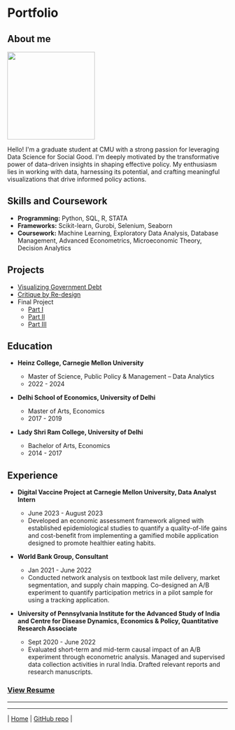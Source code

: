 # Portfolio

## About me
<img src="Pranava_Kadiyala_Photograph.jpeg" width="200"/>

Hello! I'm a graduate student at CMU with a strong passion for leveraging Data Science for Social Good. I'm deeply motivated by the transformative power of data-driven insights in shaping effective policy. My enthusiasm lies in working with data, harnessing its potential, and crafting meaningful visualizations that drive informed policy actions.

## Skills and Coursework
- **Programming:** Python, SQL, R, STATA
- **Frameworks:** Scikit-learn, Gurobi, Selenium, Seaborn
- **Coursework:** Machine Learning, Exploratory Data Analysis, Database Management, Advanced Econometrics, Microeconomic Theory, Decision Analytics

## Projects
- [Visualizing Government Debt](visualizing-government-debt)
- [Critique by Re-design](critique-by-design)
- Final Project
  - [Part I](https://github.com/pranavakadiyala/Portfolio/blob/main/final-project-part-one.md)
  - [Part II](https://github.com/pranavakadiyala/Portfolio/blob/main/final-project-part-two.md)
  - [Part III](https://github.com/pranavakadiyala/Portfolio/blob/main/final-project-part-three.md)


## Education
- **Heinz College, Carnegie Mellon University**
  * Master of Science, Public Policy & Management – Data Analytics
  * 2022 - 2024

- **Delhi School of Economics, University of Delhi**
  * Master of Arts, Economics
  * 2017 - 2019

- **Lady Shri Ram College, University of Delhi**
  * Bachelor of Arts, Economics
  * 2014 - 2017

## Experience

- **Digital Vaccine Project at Carnegie Mellon University, Data Analyst Intern**
  * June 2023 - August 2023
  * Developed an economic assessment framework aligned with established epidemiological studies to quantify a quality-of-life gains and cost-benefit from implementing a gamified mobile application designed to promote healthier eating habits.

- **World Bank Group, Consultant**
  * Jan 2021 - June 2022
  * Conducted network analysis on textbook last mile delivery, market segmentation, and supply chain mapping. Co-designed an A/B experiment to quantify participation metrics in a pilot sample for using a tracking application.

- **University of Pennsylvania Institute for the Advanced Study of India and Centre for Disease Dynamics, Economics & Policy, Quantitative Research Associate**
  * Sept 2020 - June 2022
  * Evaluated short-term and mid-term causal impact of an A/B experiment through econometric analysis. Managed and supervised data collection activities in rural India. Drafted relevant reports and research manuscripts.


### [View Resume](https://drive.google.com/file/d/18Tc-abEqUkGsSX2luWGncxFH-qgp21Xt/view?usp=sharing)


---
---

| [Home](https://pranavakadiyala.github.io/Portfolio/) | [GitHub repo](https://github.com/pranavakadiyala/Portfolio) |
